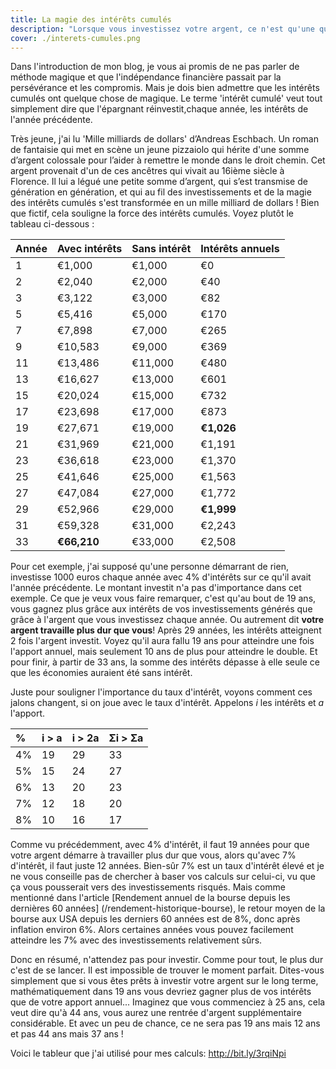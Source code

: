 ```yaml
---
title: La magie des intérêts cumulés
description: "Lorsque vous investissez votre argent, ce n'est qu'une question de temps avant que votre argent ne travaille plus dur que vous!"
cover: ./interets-cumules.png
---
```


Dans l'introduction de mon blog, je vous ai promis de ne pas parler de méthode magique et que l'indépendance financière passait par la persévérance et les compromis. Mais je dois bien admettre que les intérêts cumulés ont quelque chose de magique. Le terme 'intérêt cumulé' veut tout simplement dire que l'épargnant réinvestit,chaque année, les intérêts de l'année précédente.

Très jeune, j'ai lu 'Mille milliards de dollars' d’Andreas Eschbach. Un roman de fantaisie qui met en scène un jeune pizzaiolo qui hérite d'une somme d’argent colossale pour l’aider à remettre le monde dans le droit chemin. Cet argent provenait d'un de ces ancêtres qui vivait au 16ième siècle à Florence. Il lui a légué une petite somme d’argent, qui s’est transmise de génération en génération, et qui au fil des investissements et de la magie des intérêts cumulés s'est transformée en un mille milliard de dollars !
Bien que fictif, cela souligne la force des intérêts cumulés. Voyez plutôt le tableau ci-dessous :

| Année | Avec intérêts | Sans intérêt | Intérêts annuels |
| :---- | :------------ | :----------- | :--------------- |
| 1     | €1,000        | €1,000       | €0               |
| 2     | €2,040        | €2,000       | €40              |
| 3     | €3,122        | €3,000       | €82              |
| 5     | €5,416        | €5,000       | €170             |
| 7     | €7,898        | €7,000       | €265             |
| 9     | €10,583       | €9,000       | €369             |
| 11    | €13,486       | €11,000      | €480             |
| 13    | €16,627       | €13,000      | €601             |
| 15    | €20,024       | €15,000      | €732             |
| 17    | €23,698       | €17,000      | €873             |
| 19    | €27,671       | €19,000      | **€1,026**       |
| 21    | €31,969       | €21,000      | €1,191           |
| 23    | €36,618       | €23,000      | €1,370           |
| 25    | €41,646       | €25,000      | €1,563           |
| 27    | €47,084       | €27,000      | €1,772           |
| 29    | €52,966       | €29,000      | **€1,999**       |
| 31    | €59,328       | €31,000      | €2,243           |
| 33    | **€66,210**   | €33,000      | €2,508           |

Pour cet exemple, j'ai supposé qu'une personne démarrant de rien, investisse 1000 euros chaque année avec 4% d'intérêts sur ce qu'il avait l'année précédente. Le montant investit n'a pas d'importance dans cet exemple. Ce que je veux vous faire remarquer, c'est qu'au bout de 19 ans, vous gagnez plus grâce aux intérêts de vos investissements générés que grâce à l'argent que vous investissez chaque année. Ou autrement dit **votre argent travaille plus dur que vous**! Après 29 années, les intérêts atteignent 2 fois l'argent investit. Voyez qu'il aura fallu 19 ans pour atteindre une fois l'apport annuel, mais seulement 10 ans de plus pour atteindre le double. Et pour finir, à partir de 33 ans, la somme des intérêts dépasse à elle seule ce que les économies auraient été sans intérêt.

Juste pour souligner l'importance du taux d'intérêt, voyons comment ces jalons changent, si on joue avec le taux d'intérêt. Appelons *i* les intérêts et *a* l'apport.

| % | i > a | i > 2a | Σi > Σa |
| :------------- | :--------------- | :------------------ | :---------------------------------- |
| 4%             | 19               | 29                  | 33                                  |
| 5%             | 15               | 24                  | 27                                  |
| 6%             | 13               | 20                  | 23                                  |
| 7%             | 12               | 18                  | 20                                  |
| 8%             | 10               | 16                  | 17                                  |

Comme vu précédemment, avec 4% d'intérêt, il faut 19 années pour que votre argent démarre à travailler plus dur que vous, alors qu'avec 7% d'intérêt, il faut juste 12 années. Bien-sûr 7% est un taux d'intérêt élevé et je ne vous conseille pas de chercher à baser vos calculs sur celui-ci, vu que ça vous pousserait vers des investissements risqués. Mais comme mentionné dans l'article [Rendement annuel de la bourse depuis les dernières 60 années] (/rendement-historique-bourse), le retour moyen de la bourse aux USA depuis les derniers 60 années est de 8%, donc après inflation environ 6%. Alors certaines années vous pouvez facilement atteindre les 7% avec des investissements relativement sûrs.

Donc en résumé, n'attendez pas pour investir. Comme pour tout, le plus dur c'est de se lancer. Il est impossible de trouver le moment parfait. Dites-vous simplement que si vous êtes prêts à investir votre argent sur le long terme, mathématiquement dans 19 ans vous devriez gagner plus de vos intérêts que de votre apport annuel... Imaginez que vous commenciez à 25 ans, cela veut dire qu'à 44 ans, vous aurez une rentrée d'argent supplémentaire considérable. Et avec un peu de chance, ce ne sera pas 19 ans mais 12 ans et pas 44 ans mais 37 ans !

Voici le tableur que j'ai utilisé pour mes calculs: http://bit.ly/3rqiNpi